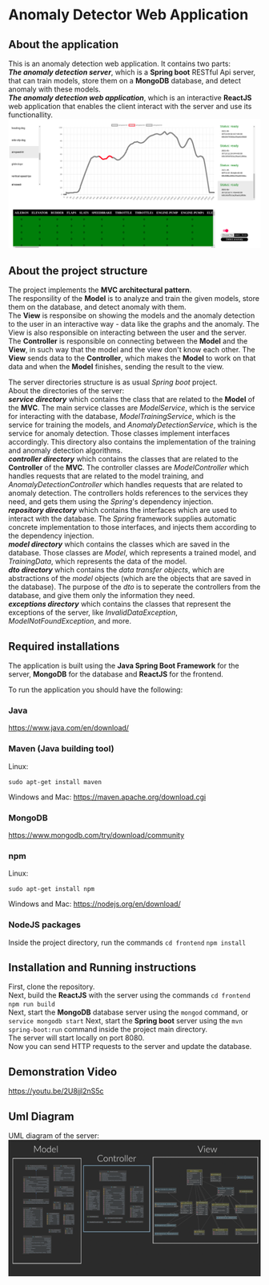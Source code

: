 # Anomaly Detector Web Application
About the application
---------------------
This is an anomaly detection web application. It contains two parts:  
***The anomaly detection server***, which is a **Spring boot** RESTful Api server, that can train models, store them on a **MongoDB** database, and detect anomaly with these models.  
***The anomaly detection web application***, which is an interactive **ReactJS** web application that enables the client interact with the server and use its functionallity.  
![Screenshot](screenshot.png)

About the project structure
---------------------------
The project implements the **MVC architectural pattern**.  
The responsility of the **Model** is to analyze and train the given models, store them on the database, and detect anomaly with them.  
The **View** is responsibe on showing the models and the anomaly detection to the user in an interactive way - data like the graphs and the anomaly. The View is also responsible on interacting between the user and the server.  
The **Controller** is responsible on connecting between the **Model** and the **View**, in such way that the model and the view don't know each other. The **View** sends data to the **Controller**, which makes the **Model** to work on that data and when the **Model** finishes, sending the result to the view.  

The server directories structure is as usual *Spring boot* project.  
About the directories of the server:  
***service directory*** which contains the class that are related to the **Model** of the **MVC**. The main service classes are *ModelService*, which is the service for interacting with the database, *ModelTrainingService*, which is the service for training the models, and *AnomalyDetectionService*, which is the service for anomaly detection. Those classes implement interfaces accordingly. This directory also contains the implementation of the training and anomaly detection algorithms.  
***controller directory*** which contains the classes that are related to the **Controller** of the **MVC**. The controller classes are *ModelController* which handles requests that are related to the model training, and *AnomalyDetectionController* which handles requests that are related to anomaly detection. The controllers holds references to the services they need, and gets them using the *Spring*'s dependency injection.  
***repository directory*** which contains the interfaces which are used to interact with the database. The *Spring* framework supplies automatic concrete implementation to those interfaces, and injects them according to the dependency injection.  
***model directory*** which contains the classes which are saved in the database. Those classes are *Model*, which represents a trained model, and *TrainingData*, which represents the data of the model.  
***dto directory*** which contains the *data transfer objects*, which are abstractions of the *model* objects (which are the objects that are saved in the database). The purpose of the *dto* is to seperate the controllers from the database, and give them only the information they need.  
***exceptions directory*** which contains the classes that represent the exceptions of the server, like *InvalidDataException*, *ModelNotFoundException*, and more.

Required installations
----------------------
The application is built using the **Java Spring Boot Framework** for the server, **MongoDB** for the database and **ReactJS** for the frontend.  

To run the application you should have the following:  
### Java
https://www.java.com/en/download/

### Maven (Java building tool)

Linux:
```
sudo apt-get install maven
```
Windows and Mac:
https://maven.apache.org/download.cgi

### MongoDB
https://www.mongodb.com/try/download/community

### npm

Linux:
```
sudo apt-get install npm
```
Windows and Mac:
https://nodejs.org/en/download/

### NodeJS packages
Inside the project directory, run the commands ```cd frontend``` ```npm install``` 

Installation and Running instructions
-------------------------------------
First, clone the repository.  
Next, build the **ReactJS** with the server using the commands ```cd frontend``` ```npm run build```  
Next, start the **MongoDB** database server using the ```mongod``` command, or ```service mongodb start```
Next, start the **Spring boot** server using the ```mvn spring-boot:run``` command inside the project main directory.  
The server will start locally on port 8080.  
Now you can send HTTP requests to the server and update the database.  

Demonstration Video
----------------
https://youtu.be/2U8jjl2nS5c

Uml Diagram
----------------
UML diagram of the server:  
![Screenshot](diag.png)  
  




